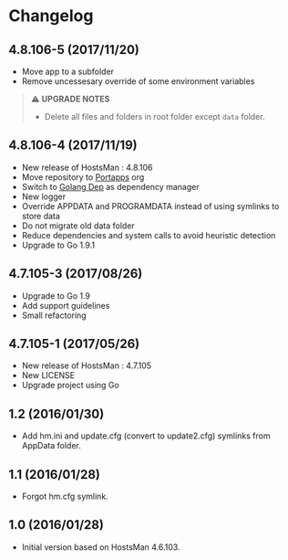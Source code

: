 # Changelog

## 4.8.106-5 (2017/11/20)

* Move app to a subfolder
* Remove uncessesary override of some environment variables

> :warning: **UPGRADE NOTES**
> * Delete all files and folders in root folder except `data` folder.

## 4.8.106-4 (2017/11/19)

* New release of HostsMan : 4.8.106
* Move repository to [Portapps](https://github.com/portapps) org
* Switch to [Golang Dep](https://github.com/golang/dep) as dependency manager
* New logger
* Override APPDATA and PROGRAMDATA instead of using symlinks to store data
* Do not migrate old data folder
* Reduce dependencies and system calls to avoid heuristic detection
* Upgrade to Go 1.9.1

## 4.7.105-3 (2017/08/26)

* Upgrade to Go 1.9
* Add support guidelines
* Small refactoring

## 4.7.105-1 (2017/05/26)

* New release of HostsMan : 4.7.105
* New LICENSE
* Upgrade project using Go

## 1.2 (2016/01/30)

* Add hm.ini and update.cfg (convert to update2.cfg) symlinks from AppData folder.

## 1.1 (2016/01/28)

* Forgot hm.cfg symlink.

## 1.0 (2016/01/28)

* Initial version based on HostsMan 4.6.103.
